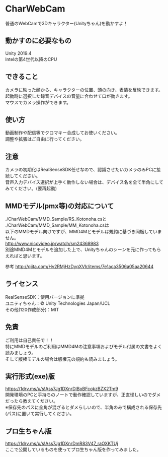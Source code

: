 # CharWebCam
普通のWebCamで3Dキャラクター(Unityちゃん)を動かすよ！

## 動かすのに必要なもの
Unity 2019.4  
Intelの第4世代以降のCPU

## できること
カメラに映った顔から、キャラクターの位置、頭の向き、表情を反映できます。  
起動時に選択した録音デバイスの音量に合わせて口が動きます。  
マウスでカメラ操作ができます。

## 使い方
動画制作や配信等でクロマキー合成してお使いください。  
調整や拡張はご自由に行ってください。

## 注意
カメラの初期化はRealSenseSDK任せなので、認識させたいカメラのみPCに接続してください。  
音声入力デバイス選択が上手く動作しない場合は、デバイス名を全て半角にしてみてください。(要再起動)

## MMDモデル(pmx等)の対応について
./CharWebCam/MMD_Sample/RS_Kotonoha.csと  
./CharWebCam/MMD_Sample/MM_Kotonoha.csは  
以下のMMDモデル向けですが、MMD4Mとモデルは規約に基づき同梱していません。  
http://www.nicovideo.jp/watch/sm24368983  
別途MMD4Mとモデルを追加した上で、Unityちゃんのシーンを元に作ってもらえればと思います。

参考
http://qiita.com/Hv2RMjHzDyqXVIr/items/7e1aca3506a05aa20644

## ライセンス
RealSenseSDK：使用バージョンに準拠  
ユニティちゃん：© Unity Technologies Japan/UCL  
その他(120作成部分)：MIT

## 免責
ご利用は自己責任で！！  
特にMMDモデルのご利用はMMD4Mの注意事項およびモデル付属の文書をよく読みましょう。  
そして版権モデルの場合は版権元の規約も読みましょう。

## 実行形式(exe)版
https://1drv.ms/u/s!Ass7Jg1DXnrDlBoBFcokzBZX2Tm9  
開発環境のPCと手持ちのノートで動作確認していますが、正直怪しいのでダメだったら教えてください。  
※保存先のパスに全角が混ざるとダメらしいので、半角のみで構成される保存先(パス)に置いて実行してください。

## プロ生ちゃん版
https://1drv.ms/u/s!Ass7Jg1DXnrDmR83V47_raOXKTUj  
ここで公開しているものを使ってプロ生ちゃん版を作ってみました。
